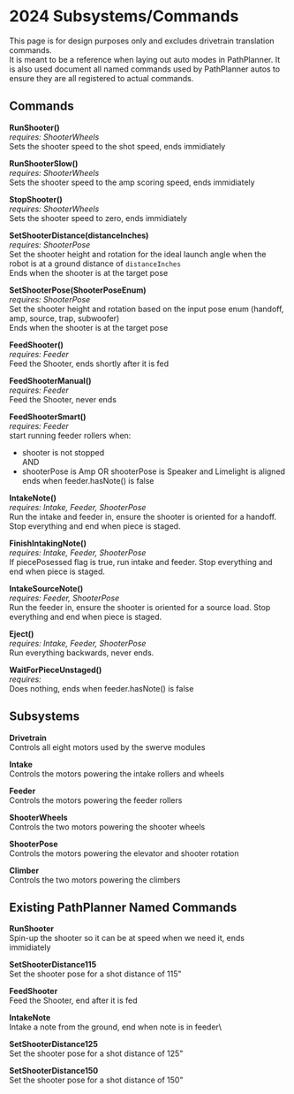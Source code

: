 # 2024 Subsystems/Commands
This page is for design purposes only and excludes drivetrain translation commands.\
It is meant to be a reference when laying out auto modes in PathPlanner. It is also used document all named commands used by PathPlanner autos to ensure they are all registered to actual commands.
## Commands
**RunShooter()**\
*requires: ShooterWheels*\
Sets the shooter speed to the shot speed, ends immidiately

**RunShooterSlow()**\
*requires: ShooterWheels*\
Sets the shooter speed to the amp scoring speed, ends immidiately

**StopShooter()**\
*requires: ShooterWheels*\
Sets the shooter speed to zero, ends immidiately

**SetShooterDistance(distanceInches)**\
*requires: ShooterPose*\
Set the shooter height and rotation for the ideal launch angle when the robot is at a ground distance of `distanceInches`\
Ends when the shooter is at the target pose

**SetShooterPose(ShooterPoseEnum)**\
*requires: ShooterPose*\
Set the shooter height and rotation based on the input pose enum (handoff, amp, source, trap, subwoofer)\
Ends when the shooter is at the target pose

**FeedShooter()**\
*requires: Feeder*\
Feed the Shooter, ends shortly after it is fed

**FeedShooterManual()**\
*requires: Feeder*\
Feed the Shooter, never ends

**FeedShooterSmart()**\
*requires: Feeder*\
start running feeder rollers when:
- shooter is not stopped\
AND
- shooterPose is Amp OR shooterPose is Speaker and Limelight is aligned\
ends when feeder.hasNote() is false

**IntakeNote()**\
*requires: Intake, Feeder, ShooterPose*\
Run the intake and feeder in, ensure the shooter is oriented for a handoff. Stop everything and end when piece is staged.

**FinishIntakingNote()**\
*requires: Intake, Feeder, ShooterPose*\
If piecePosessed flag is true, run intake and feeder. Stop everything and end when piece is staged.

**IntakeSourceNote()**\
*requires: Feeder, ShooterPose*\
Run the feeder in, ensure the shooter is oriented for a source load. Stop everything and end when piece is staged.

**Eject()**\
*requires: Intake, Feeder, ShooterPose*\
Run everything backwards, never ends.

**WaitForPieceUnstaged()**\
*requires:*\
Does nothing, ends when feeder.hasNote() is false

## Subsystems
**Drivetrain**\
Controls all eight motors used by the swerve modules

**Intake**\
Controls the motors powering the intake rollers and wheels

**Feeder**\
Controls the motors powering the feeder rollers

**ShooterWheels**\
Controls the two motors powering the shooter wheels

**ShooterPose**\
Controls the motors powering the elevator and shooter rotation

**Climber**\
Controls the two motors powering the climbers

## Existing PathPlanner Named Commands
**RunShooter**\
Spin-up the shooter so it can be at speed when we need it, ends immidiately

**SetShooterDistance115**\
Set the shooter pose for a shot distance of 115"

**FeedShooter**\
Feed the Shooter, end after it is fed

**IntakeNote**\
Intake a note from the ground, end when note is in feeder\

**SetShooterDistance125**\
Set the shooter pose for a shot distance of 125"

**SetShooterDistance150**\
Set the shooter pose for a shot distance of 150"
